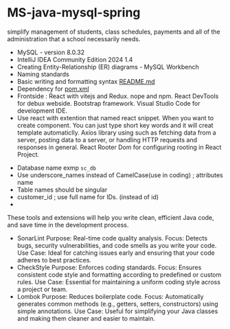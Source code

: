 # MS-java-mysql-spring
simplify management of students, class schedules, payments and all of the administration that a school necessarily needs.

* MySQL - version 8.0.32
* IntelliJ IDEA Community Edition 2024 1.4
* Creating Entity-Relationship (ER) diagrams - MySQL Workbench
* Naming standards 
* Basic writing and formatting syntax [README.md](https://docs.github.com/en/get-started/writing-on-github/getting-started-with-writing-and-formatting-on-github/basic-writing-and-formatting-syntax)
* Dependency for [pom.xml](https://mvnrepository.com/)
* Frontside : React with vitejs and Redux. nope and npm. React DevTools for debux webside. Bootstrap framework. Visual Studio Code for development IDE.
* Use react with extention that named react snippet. When you want to create component. You can just type short key words and it will creat template automaticlly. Axios library using such as fetching data from a server, posting data to a server, or handling HTTP requests and responses in general. React Rooter Dom for configuring rooting in React Project. 

- Database name exmp `sc_db` 
- Use underscore_names instead of CamelCase(use in coding) ; attributes name
- Table names should be singular
- customer_id ; use full name for IDs. (instead of id)
- 
These tools and extensions will help you write clean, efficient Java code, and save time in the development process.
* SonarLint
Purpose: Real-time code quality analysis.
Focus: Detects bugs, security vulnerabilities, and code smells as you write your code.
Use Case: Ideal for catching issues early and ensuring that your code adheres to best practices.
* CheckStyle
Purpose: Enforces coding standards.
Focus: Ensures consistent code style and formatting according to predefined or custom rules.
Use Case: Essential for maintaining a uniform coding style across a project or team.
* Lombok
Purpose: Reduces boilerplate code.
Focus: Automatically generates common methods (e.g., getters, setters, constructors) using simple annotations.
Use Case: Useful for simplifying your Java classes and making them cleaner and easier to maintain.
